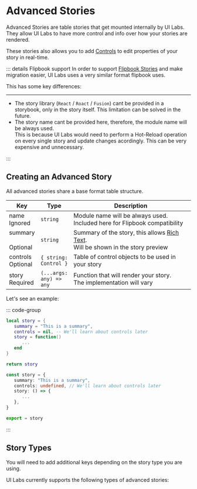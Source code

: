 # Advanced Stories

Advanced Stories are table stories that get mounted internally by UI Labs. They allow UI Labs to have more control and info over how your stories are rendered.

These stories also allows you to add [Controls](/docs/controls/adding.md) to edit properties of your story in real-time.

::: details Flipbook support
In order to support [Flipbook Stories](https://flipbook-labs.github.io/flipbook/docs/story-format) and make migration easier, UI Labs uses a very similar format flipbook uses.

This has some key differences:

---

-   The story library (`React` / `Roact` / `Fusion`) cant be provided in a storybook, only in the story itself. This limitation can be solved in the future.
-   The story name cant be provided here, therefore, the module name will be always used.<br/>This is because UI Labs would need to perform a Hot-Reload operation on every single story and update changes acordingly. This can be very expensive and unnecessary.

:::

## Creating an Advanced Story

All advanced stories share a base format table structure.

<table>
   <thead> 
      <tr>
         <th>Key</th>
         <th>Type</th>
         <th width="100%">Description</th>
      </tr>
   </thead>
   <tbody>
      <tr>
         <td><span class="nowrap"> name &nbsp; <span class="props-table-ignored">Ignored</span> </span></td>
         <td><code>string</code></td>
         <td>Module name will be always used.<br/>Included here for Flipbook compatibility</td>
      </tr>
      <tr>
         <td><span class="nowrap"> summary &nbsp; <span class="props-table-optional">Optional</span> </span></td>
         <td><code>string</code></td>
         <td>
            Summary of the story, this allows <a href="https://create.roblox.com/docs/ui/rich-text" target="_blank">Rich Text</a>.
            <br/> Will be shown in the story preview 
         </td>
      </tr>
      <tr>
         <td><span class="nowrap"> controls &nbsp; <span class="props-table-optional">Optional</span></span></td>
         <td><code><span class="nowrap">{ string: Control }</span></code></td>
         <td>Table of control objects to be used in your story</td>
      </tr>
      <tr>
         <td><span class="nowrap"> story &nbsp; <span class="props-table-required">Required</span></span></td>
         <td><code><span class="nowrap">(...args: any) => any</span></code></td>
         <td>	Function that will render your story.<br/>The implementation will vary</td>
      </tr>
   </tbody>
</table>

Let's see an example:

::: code-group

```lua [Luau]
local story = {
   summary = "This is a summary",
   controls = nil, -- We'll learn about controls later
   story = function()
      ...
   end
}

return story
```

```ts [Roblox-TS]
const story = {
   summary: "This is a summary",
   controls: undefined, // We'll learn about controls later
   story: () => {
      ...
   },
}

export = story
```

:::

## Story Types

You will need to add additional keys depending on the story type you are using.

UI Labs currently supports the following types of advanced stories:

<div class="card-container">
  <div class="cards">
   <NavCard 
      MainString="React Stories"
      DivImg=true
      AdditionalImgClass="react-dynamic-logo"
      URL="react"
   />
   <NavCard 
      MainString="Fusion Stories"
      DivImg=true
      AdditionalImgClass="fusion-dynamic-logo"
      URL="fusion"
   />
   <NavCard 
      ImgSrc="/docs/logos/vide.svg"
      MainString="Vide Stories"
      URL="vide"
   />
   <NavCard 
      ImgSrc="/docs/logos/package.svg"
      DynamicLogo=true
      MainString="Iris Stories"
      URL="iris"
   />
   <NavCard 
      ImgSrc="/docs/logos/studio.svg"
      MainString="Generic Stories"
      SubString="No library required"
      URL="generic"
   />
  </div>
</div>
